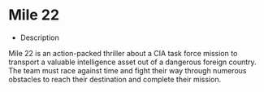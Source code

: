 # Mile 22

- Description

Mile 22 is an action-packed thriller about a CIA task force mission to transport a valuable intelligence asset out of a dangerous foreign country. The team must race against time and fight their way through numerous obstacles to reach their destination and complete their mission.

